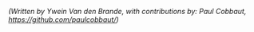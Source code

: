*(Written by Ywein Van den Brande, with contributions by: Paul Cobbaut, <https://github.com/paulcobbaut/>)*


